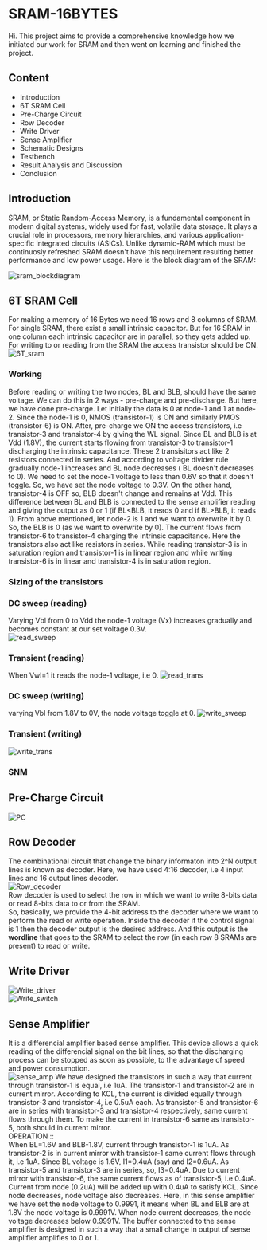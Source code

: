 # SRAM-16BYTES

Hi. This project aims to provide a comprehensive knowledge how we initiated our work for SRAM and then went on learning and finished the project.

## Content

- Introduction
- 6T SRAM Cell
- Pre-Charge Circuit
- Row Decoder
- Write Driver
- Sense Amplifier
- Schematic Designs
- Testbench
- Result Analysis and Discussion
- Conclusion

## Introduction
SRAM, or Static Random-Access Memory, is a fundamental component in modern digital systems, widely used for fast, volatile data storage. It plays a crucial role in processors, memory hierarchies, and various application-specific integrated circuits (ASICs). Unlike dynamic-RAM which must be continuosly refreshed SRAM doesn't have this requirement resulting better performance and low power usage. 
Here is the block diagram of the SRAM:

![sram_blockdiagram](https://github.com/Salonee2002/SRAM-16BYTES/blob/main/sram_blockdiagram.png)

## 6T SRAM Cell
For making a memory of 16 Bytes we need 16 rows and 8 columns of SRAM. For single SRAM, there exist a small intrinsic capacitor. But for 16 SRAM in one column each intrinsic capacitor are in parallel, so they gets added up. For writing to or reading from the SRAM the access transistor should be ON. <br>
![6T_sram](https://github.com/Salonee2002/SRAM-16BYTES/blob/main/6T_sram.drawio.png)
### Working 
Before reading or writing the two nodes, BL and BLB, should have the same voltage. We can do this in 2 ways - pre-charge and pre-discharge. But here, we have done pre-charge. 
Let initially the data is 0 at node-1 and 1 at node-2. Since the node-1 is 0, NMOS (transistor-1) is ON and similarly PMOS (transistor-6) is ON. After, pre-charge we ON the access transistors, i.e transistor-3 and transistor-4 by giving the WL signal. Since BL and BLB is at Vdd (1.8V), the current starts flowing from transistor-3 to transistor-1 discharging the intrinsic capacitance. These 2 transisitors act like 2 resistors connected in series. And according to voltage divider rule gradually node-1 increases and BL node decreases ( BL doesn't decreases to 0). We need to set the node-1 voltage to less than 0.6V so that it doesn't toggle. So, we have set the node voltage to 0.3V. On the other hand, transistor-4 is OFF so, BLB doesn't change and remains at Vdd. This difference between BL and BLB is connected to the sense amplifier reading and giving the output as 0 or 1 (if BL<BLB, it reads 0 and if BL>BLB, it reads 1). From above mentioned, let node-2 is 1 and we want to overwrite it by 0. So, the BLB is 0 (as we want to overwrite by 0). The current flows from transistor-6 to transistor-4 charging the intrinsic capacitance. Here the transistors also act like resistors in series. While reading transistor-3 is in saturation region and transistor-1 is in linear region and while writing transistor-6 is in linear and transistor-4 is in saturation region.
### Sizing of the transistors

### DC sweep (reading)
Varying Vbl from 0 to Vdd the node-1 voltage (Vx) increases gradually and becomes constant at our set voltage 0.3V.<br>
![read_sweep](https://github.com/Salonee2002/SRAM-16BYTES/blob/main/read_sweep.png)
### Transient (reading)
When Vwl=1 it reads the node-1 voltage, i.e 0.
![read_trans](https://github.com/Salonee2002/SRAM-16BYTES/blob/main/read_trans.png)

### DC sweep (writing)
varying Vbl from 1.8V to 0V, the node voltage toggle at 0.
![write_sweep](https://github.com/Salonee2002/SRAM-16BYTES/blob/main/write_sweep.png)

### Transient (writing)
![write_trans](https://github.com/Salonee2002/SRAM-16BYTES/blob/main/write_trans.png)

### SNM


## Pre-Charge Circuit
![PC](https://github.com/Salonee2002/SRAM-16BYTES/blob/main/PC.drawio.png)


## Row Decoder
The combinational circuit that change the binary informaton into 2^N output lines is known as decoder. Here, we have used 4:16 decoder, i.e 4 input lines and 16 output lines decoder.<br>
![Row_decoder](https://github.com/Salonee2002/SRAM-16BYTES/blob/main/row_decoder.drawio.png)<br>
Row decoder is used to select the row in which we want to write 8-bits data or read 8-bits data to or from the SRAM.<br>
So, basically, we provide the 4-bit address to the decoder where we want to perform the read or write operation. Inside the decoder if the control signal is 1 then the decoder output is the desired address. And this output is the **wordline** that goes to the SRAM to select the row (in each row 8 SRAMs are present) to read or write.

## Write Driver
![Write_driver](https://github.com/Salonee2002/SRAM-16BYTES/blob/main/write_driver.drawio.png)<br>
![Write_switch](https://github.com/Salonee2002/SRAM-16BYTES/blob/main/write_switch.drawio.png)<br>

## Sense Amplifier
It is a differencial amplifier based sense amplifier. This device allows a quick reading of the differencial signal on the bit lines, so that the discharging process can be stopped as soon as possible, to the advantage of speed and power consumption.<br>
![sense_amp](https://github.com/Salonee2002/SRAM-16BYTES/blob/main/sense_amp.drawio.png)
We have designed the transistors in such a way that current through transistor-1 is equal, i.e 1uA. The transistor-1 and transistor-2 are in current mirror. According to KCL, the current is divided equally through transistor-3 and transistor-4, i.e 0.5uA each. As transistor-5 and transistor-6 are in series with transistor-3 and transistor-4 respectively, same current flows through them. To make the current in transistor-6 same as transistor-5, both should in current mirror.<br> 
OPERATION :: <br>
When BL=1.6V and BLB-1.8V, current through transistor-1 is 1uA. As transistor-2 is in current mirror with transistor-1 same current flows through it, i.e 1uA. Since BL voltage is 1.6V, I1=0.4uA (say) and I2=0.6uA. As transistor-5 and transistor-3 are in series, so, I3=0.4uA. Due to current mirror with transistor-6, the same current flows as of transistor-5, i.e 0.4uA. Current from node (0.2uA) will be added up with 0.4uA to satisfy KCL. Since node decreases, node voltage also decreases. Here, in this sense amplifier we have set the node voltage to 0.9991, it means when BL and BLB are at 1.8V the node voltage is 0.9991V. When node current decreases, the node voltage decreases below 0.9991V. The buffer connected to the sense amplifier is designed in such a way that a small change in output of sense amplifier amplifies to 0 or 1.
